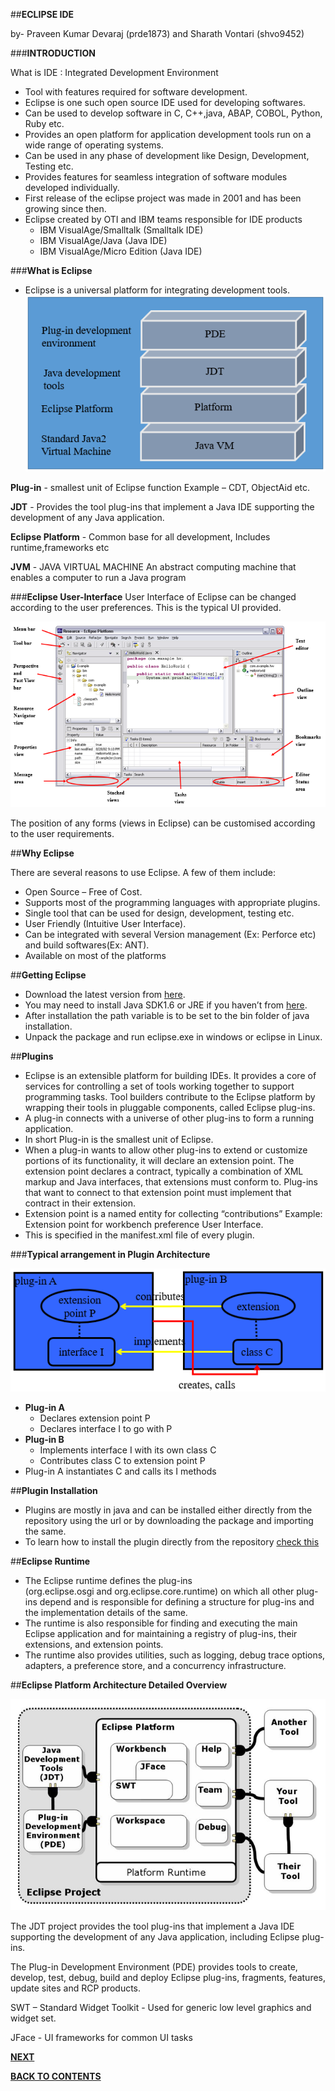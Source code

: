 ##**ECLIPSE IDE**

by- Praveen Kumar Devaraj (prde1873) and 
    Sharath Vontari (shvo9452)

###**INTRODUCTION**

What is IDE : Integrated Development Environment 
- Tool with features required for software development.
- Eclipse is one such open source IDE used for developing softwares.
- Can be used to develop software in C, C++,java, ABAP, COBOL, Python, Ruby etc.
- Provides an open platform for application development tools run on a wide range of operating systems.
- Can be used in any phase of development like Design, Development, Testing etc.
- Provides features for seamless integration of software modules developed individually.
- First release of the eclipse  project was made in 2001 and has been growing since then.
- Eclipse created by OTI and IBM teams responsible for IDE products
   - IBM VisualAge/Smalltalk (Smalltalk IDE) 
   - IBM VisualAge/Java (Java IDE)
   - IBM VisualAge/Micro Edition (Java IDE)

###**What is Eclipse**
- Eclipse is a universal platform for integrating development tools.
![alt text](https://github.com/pkdevaraj/Software-Engineering-Presentations/blob/master/images/Img1.PNG "EclipseArchitecture")

**Plug-in** - smallest unit of Eclipse function
Example – CDT, ObjectAid etc.

**JDT** - Provides the tool plug-ins that implement a Java IDE supporting the development of any Java application.

**Eclipse Platform** - Common base for all development, Includes runtime,frameworks etc

**JVM** - JAVA VIRTUAL MACHINE An abstract computing machine that enables a computer to run a Java program


###**Eclipse User-Interface**
User Interface of Eclipse can be changed according to the user preferences. This is the typical UI provided.

![alt text](https://github.com/pkdevaraj/Software-Engineering-Presentations/blob/master/images/img2.png "EclipseArchitecture1")

The position of any forms (views in Eclipse) can be customised according to the user requirements.

##**Why Eclipse**

There are several reasons to use Eclipse. A few of them include:
- Open Source – Free of Cost.
- Supports most of the programming languages with appropriate plugins.
- Single tool that can be used for design, development, testing etc.
- User Friendly (Intuitive User Interface).
- Can be integrated with several Version management (Ex: Perforce etc) and build softwares(Ex: ANT).
- Available on most of the platforms

##**Getting Eclipse**

- Download the latest version from [here](http://www.eclipse.org/).
- You may need to install Java SDK1.6 or JRE if you haven’t from [here](http://www.oracle.com/technetwork/indexes/downloads/index.html#java).
- After installation the path variable is to be set to the bin folder of java installation.
- Unpack the package and run eclipse.exe in windows or eclipse in Linux.

##**Plugins**

- Eclipse is an extensible platform for building IDEs. It provides a core of services for controlling a set of tools working together to support programming tasks. Tool builders contribute to the Eclipse platform by wrapping their tools in pluggable components, called Eclipse plug-ins.
- A plug-in connects with a universe of other plug-ins to form a running application.
- In short Plug-in is the smallest unit of Eclipse.
- When a plug-in wants to allow other plug-ins to extend or customize portions of its functionality, it will declare an extension point. The extension point declares a contract, typically a combination of XML markup and Java interfaces, that extensions must conform to. Plug-ins that want to connect to that extension point must implement that contract in their extension.
- Extension point is a named entity for collecting “contributions” Example: Extension point for workbench preference User Interface.
- This is specified in the manifest.xml file of every plugin.

###**Typical arrangement in Plugin Architecture**

![alt text](https://github.com/pkdevaraj/Software-Engineering-Presentations/blob/master/images/Img3.png "PluginArchitecture1")

- **Plug-in A**
   - Declares extension point P
   - Declares interface I to go with P
- **Plug-in B**
   - Implements interface I with its own class C
   - Contributes class C to extension point P
- Plug-in A instantiates C and calls its I methods

##**Plugin Installation**

- Plugins are mostly in java and can be installed either directly from the repository using the url or by downloading the package and importing the same.
- To learn how to install the plugin directly from the repository [check this](https://www.youtube.com/watch?v=T7t5daTM-T8)

##**Eclipse Runtime**
- The Eclipse runtime defines the plug-ins (org.eclipse.osgi and org.eclipse.core.runtime) on which all other plug-ins depend and is responsible for defining a structure for plug-ins and the implementation details of the same.
- The runtime is also responsible for finding and executing the main Eclipse application and for maintaining a registry of plug-ins, their extensions, and extension points.
- The runtime also provides utilities, such as logging, debug trace options, adapters, a preference store, and a concurrency infrastructure.

##**Eclipse Platform Architecture Detailed Overview**

![alt text](https://github.com/pkdevaraj/Software-Engineering-Presentations/blob/master/images/Img4.PNG "EclipseArchitecture3")

The JDT project provides the tool plug-ins that implement a Java IDE supporting the development of any Java application, including Eclipse plug-ins.

The Plug-in Development Environment (PDE) provides tools to create, develop, test, debug, build and deploy Eclipse plug-ins, fragments, features, update sites and RCP products.

SWT – Standard Widget Toolkit - Used for generic low level graphics and widget set.

JFace - UI frameworks for common UI tasks

[**NEXT**](https://github.com/pkdevaraj/Presentations/blob/gh-pages/EclipseDevelopment.md)     

[**BACK TO CONTENTS**](https://github.com/pkdevaraj/Presentations/blob/gh-pages/README.md)
